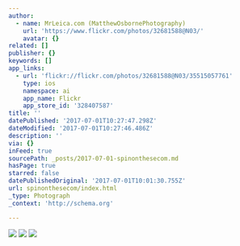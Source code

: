 ```yaml
---
author:
  - name: MrLeica.com (MatthewOsbornePhotography)
    url: 'https://www.flickr.com/photos/32681588@N03/'
    avatar: {}
related: []
publisher: {}
keywords: []
app_links:
  - url: 'flickr://flickr.com/photos/32681588@N03/35515057761'
    type: ios
    namespace: ai
    app_name: Flickr
    app_store_id: '328407587'
title: ''
datePublished: '2017-07-01T10:27:47.298Z'
dateModified: '2017-07-01T10:27:46.486Z'
description: ''
via: {}
inFeed: true
sourcePath: _posts/2017-07-01-spinonthesecom.md
hasPage: true
starred: false
datePublishedOriginal: '2017-07-01T10:01:30.755Z'
url: spinonthesecom/index.html
_type: Photograph
_context: 'http://schema.org'

---
```

![](https://the-grid-user-content.s3-us-west-2.amazonaws.com/dfbf1618-4e40-4e4f-a736-03b156627b64.jpg)
![](https://imgflo.herokuapp.com/graph/2b2431f8e7ba7b0/6c594342839ddd4bd6f54ca67d3e8bab/noop.jpg?input=https%3A%2F%2Ffarm5.staticflickr.com%2F4068%2F35515057761_0ea4b914fc_b.jpg)
![](https://the-grid-user-content.s3-us-west-2.amazonaws.com/202bd38f-e896-4797-b4b1-a41e4585381a.jpg)